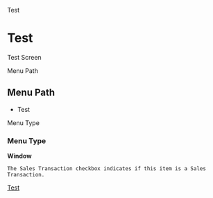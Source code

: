 
Test
# Test


Test Screen

Menu Path
## Menu Path



- Test

Menu Type
### Menu Type

**Window**

```
The Sales Transaction checkbox indicates if this item is a Sales Transaction.
```

[Test](functional-guide/window/window-test.md)